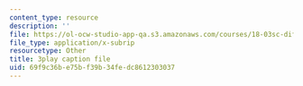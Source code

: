 ```yaml
---
content_type: resource
description: ''
file: https://ol-ocw-studio-app-qa.s3.amazonaws.com/courses/18-03sc-differential-equations-fall-2011/69f9c36be75bf39b34fedc8612303037_te6Mplq3DCU.srt
file_type: application/x-subrip
resourcetype: Other
title: 3play caption file
uid: 69f9c36b-e75b-f39b-34fe-dc8612303037
---
```


